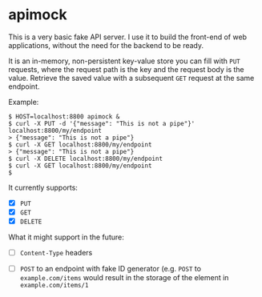 # apimock

This is a very basic fake API server. I use it to build the front-end of web applications, without the need for the backend to be ready.

It is an in-memory, non-persistent key-value store you can fill with `PUT` requests, where the request path is the key and the request body is the value.
Retrieve the saved value with a subsequent `GET` request at the same endpoint.

Example:

    $ HOST=localhost:8800 apimock &
    $ curl -X PUT -d '{"message": "This is not a pipe"}' localhost:8800/my/endpoint
    > {"message": "This is not a pipe"}
    $ curl -X GET localhost:8800/my/endpoint
    > {"message": "This is not a pipe"}
    $ curl -X DELETE localhost:8800/my/endpoint
    $ curl -X GET localhost:8800/my/endpoint
    $

It currently supports:
- [x] `PUT`
- [x] `GET`
- [x] `DELETE`

What it might support in the future:
- [ ] `Content-Type` headers
- [ ] `POST` to an endpoint with fake ID generator (e.g. `POST` to `example.com/items` would result in the storage of the element in `example.com/items/1`

